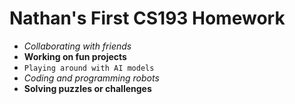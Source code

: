 # Nathan's First CS193 Homework


- _Collaborating with friends_
- **Working on fun projects**
- `Playing around with AI models`
- _Coding and programming robots_
- **Solving puzzles or challenges**
  

